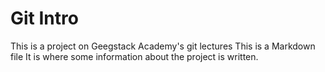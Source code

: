 #  Git Intro

This is a project on Geegstack Academy's git lectures
This is a Markdown file 
It is where some information about the project is written.